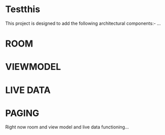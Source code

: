 # Testthis

 This project is designed to add the following architectural components:- …
# ROOM
# VIEWMODEL
# LIVE DATA
# PAGING

Right now room and view model and live data functioning...

